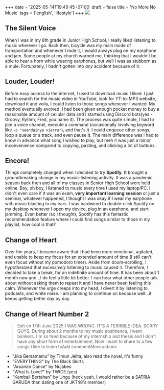 +++
date = '2025-05-14T19:49:45+07:00'
draft = false
title = 'No More No Music'
tags = ['english', 'lifestyle']
+++
![](https://mir-s3-cdn-cf.behance.net/project_modules/source/961af157823223.59e6a05500e5e.gif)
## The Silent Voice
When I was in my 8th grade in Junior High School, I really liked listening to music wherever I go. Back then, bicycle was my main mode of transportation and whenever I rode it, I would always plug on my earphone and jam. Some people at my church warned me, thinking that I wouldn't be able to hear a horn while wearing earphones, but well I was as stubborn as a mule. Fortunately, I hadn't gotten into *any* accident because of it. 
## Louder, Louder!
Before easy access to the internet, I used to download music I liked. I just had to search for the music video in YouTube, look for YT-to-MP3 website, download it and voila, I could listen to those songs whenever I wanted. My method eventually evolved. I had been given enough pocket money to buy a reasonable amount of cellular data and I started using Discord bots(yes - Groovy, Rythm, Fred, you name it). The process was quite simple, I had to join a voice channel, execute a command (occasionally involving keyword like `-p "seandainya vierra"`), and that's it. I could enqueue other songs, loop a queue or a track, and even pause it. The main difference was I had to know in advance what song I wished to play, but meh it was just a minor inconvenience compared to copying, pasting, and clicking a lot of buttons. 
## Encore!
Things completely changed when I decided to try **Spotify**. It brought a groundbreaking change in my music-listening activity. It was a pandemic season back then and all of my classes in Senior High School were held online. Boy, oh boy, I listened to music every time I used my laptop/PC. I didn't even care if it was an exam, **very important learning session** or just a seminar, whatever happened, I thought I was okay if I wear my earphone with music blasting to my ears. I was hardwired to double-click Spotify on my desktop whenever I open my device, plug in an earphone, and start jamming. Even better (so I thought), Spotify has this fantastic recommendation feature where I could find songs similar to those in my playlist, how cool is that?
## Change of Heart
Over the years, I became aware that I had been more emotional, agitated, and unable to keep my focus for an extended amount of time (I still can't even focus without my pomodoro timer). Aside from doom-scrolling, I hypothesized that *excessively* listening to music caused it. Therefore, I decided to take a break, for an indefinite amount of time. It has been about 1 month now and...I do feel a little bit better. I can hear what other people talk about without asking them to repeat it and I have never been feeling this calm. Whenever the urge creeps into my head, I divert it by listening to podcasts, and white noise. I am planning to continue on because well...it keeps getting better day by day.
## **Change of Heart Number 2**
> Edit on 17th June 2025
I WAS WRONG. IT'S A TERRIBLE IDEA. SORRY GUYS. During about 2 months to my music abstinence, I went bonkers. I'm so tired because of my internship and thesis and I don't have any short form of entertainment. Now I want to share to a few songs I like to listen toAdd commentMore actions
- "Jika Bersamamu" by Timun Jelita, also read the novel, it's funny
- "EVERYTHING" by The Black Skirts
- "Aruarian Dance" by Nujabes
- "What Is Love?" by TWICE (yes)
- "Kembali Bertahan" by Ungu (heck yeah, I would rather be a SATRIA GARUDA than dating one of JKT48's member)